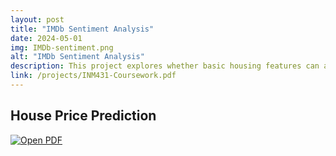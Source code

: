 ```yaml
---
layout: post
title: "IMDb Sentiment Analysis"
date: 2024-05-01
img: IMDb-sentiment.png
alt: "IMDb Sentiment Analysis"
description: This project explores whether basic housing features can accurately predict property prices by comparing two fundamental machine learning approaches, Linear Regression against Decision Tree Regression.
link: /projects/INM431-Coursework.pdf
---
```


<h2>House Price Prediction</h2>

<a href="/projects/INM431-Coursework.pdf" target="_blank">
  <img src="/img/portfolio/IMDb-sentiment.png" alt="Open PDF">
</a>

